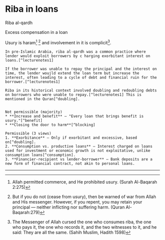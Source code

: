 # Riba in loans

Riba al-qardh

Excess compensation in a loan

Usury is haram[^1] [^2] and involvement in it is complicit[^3].

~~~admonish note title="Pre-Islamic Arabic"
In pre-Islamic Arabia, riba al-qardh was a common practice where lender would exploit borrowers by c harging exorbitant interest on loans.[^lecturenotes1]

If the borrower was unable to repay the principal and the interest on time, the lender woujld extend the loan term but increase the interest, often leading to a cycle of debt and financial ruin for the borrower.[^lecturenotes1]

Riba in its historical context involved doubling and redoubling debts on borrowers who were unable to repay.[^lecturenotes1] This is mentioned in the Quran[^doubling].
~~~

~~~admonish question title="Bank deposits with interests"

Not permissible (majority)
* **Increase and benefit** — "Every loan that brings benefit is usury."[^benefit]
* **Closing the door to harm**[^blocking]

Permissible (3 views)
1. **Exorbitance** — Only if exorbitant and excessive, based on[^doubling].
2. **Consumption vs. productive loans** — Interest charged on loans used for investment or economic growth is not exploitative, unlike consumption loans[^consumption].
3. **Financier-recipient vs lender-borrower** — Bank deposits are a new form of financial contract, not akin to personal loans. 

~~~

---

[^1]: Allah permitted commerce, and He prohibited usury. (Surah Al-Baqarah 2:275)

[^2]: But if you do not (cease from usury), then be warned of war from Allah and His messenger. However, if you repent, you may retain your principal — neither inflicting nor suffering harm. (Quran Al-Baqarah:279)

[^3]: The Messenger of Allah cursed the one who consumes riba, the one who pays it, the one who records it, and the two witnesses to it, and he said: They are all the same. (Sahih Muslim, Hadith 1598)

[^lecturenotes1]: Based on lecture notes.

[^doubling]: O you who have believed, do not consume usury, doubled and multiplied, but fear Allah that you may be successful.

[^benefit]: Sayings of early Islamic scholars or jurists

[^blocking]: Sadd al-dharai3, a key concept in Islamic jurisprudence

[^consumption]: Based on a prominent Islamic modernist
